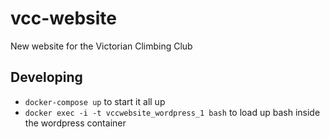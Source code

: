 # vcc-website

New website for the Victorian Climbing Club

## Developing

* `docker-compose up` to start it all up
* `docker exec -i -t vccwebsite_wordpress_1 bash` to load up bash inside the wordpress container
